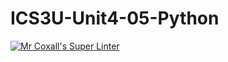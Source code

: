 # ICS3U-Unit4-05-Python

[![Mr Coxall's Super Linter](https://github.com/maliksalem1/ICS3U-Unit4-05-Python/workflows/Mr%20Coxall's%20Super%20Linter/badge.svg)](https://github.com/maliksalem1/ICS3U-Unit4-05-Python/actions/)

